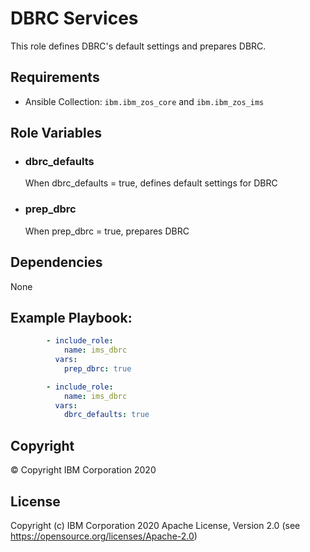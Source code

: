 DBRC Services
=========

This role defines DBRC's default settings and prepares DBRC.

Requirements
------------

* Ansible Collection: `ibm.ibm_zos_core` and `ibm.ibm_zos_ims`


Role Variables
--------------

- ### **dbrc_defaults**

  When dbrc_defaults = true, defines default settings for DBRC


- ### **prep_dbrc**

  When prep_dbrc = true, prepares DBRC 


Dependencies
------------

None

Example Playbook:
----------------

```yaml
        - include_role:
            name: ims_dbrc
          vars:
            prep_dbrc: true

        - include_role:
            name: ims_dbrc
          vars:
            dbrc_defaults: true

```


## Copyright

© Copyright IBM Corporation 2020

License
-------

Copyright (c) IBM Corporation 2020 Apache License, Version 2.0 (see https://opensource.org/licenses/Apache-2.0)


